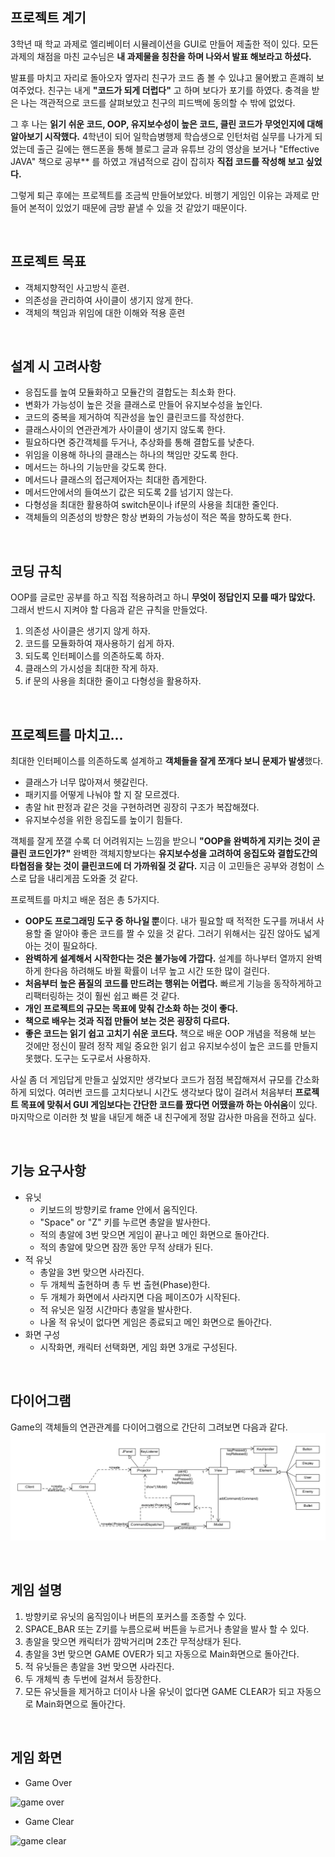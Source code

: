 ## 프로젝트 계기
3학년 때 학교 과제로 엘리베이터 시뮬레이션을 GUI로 만들어 제출한 적이 있다. 모든 과제의 채점을 마친 교수님은 **내 과제물을 칭찬을 하며 나와서 발표 해보라고 하셨다.**


발표를 마치고 자리로 돌아오자 옆자리 친구가 코드 좀 볼 수 있냐고 물어봤고 흔쾌히 보여주었다. 친구는 내게 **"코드가 되게 더럽다"** 고 하며 보다가 포기를 하였다. 충격을 받은 나는 객관적으로 코드를 살펴보았고 친구의 피드백에 동의할 수 밖에 없었다.


그 후 나는 **읽기 쉬운 코드, OOP, 유지보수성이 높은 코드, 클린 코드가 무엇인지에 대해 알아보기 시작했다.** 4학년이 되어 일학습병행제 학습생으로 인턴처럼 실무를 나가게 되었는데 출근 길에는 핸드폰을 통해 블로그 글과 유튜브 강의 영상을 보거나 "Effective JAVA" 책으로 공부** 를 하였고 개념적으로 감이 잡히자 **직접 코드를 작성해 보고 싶었다.** 


그렇게 퇴근 후에는 프로젝트를 조금씩 만들어보았다. 비행기 게임인 이유는 과제로 만들어 본적이 있었기 때문에 금방 끝낼 수 있을 것 같았기 때문이다.

<br>

## 프로젝트 목표
* 객체지향적인 사고방식 훈련.
* 의존성을 관리하여 사이클이 생기지 않게 한다.
* 객체의 책임과 위임에 대한 이해와 적용 훈련

<br>

## 설계 시 고려사항
* 응집도를 높여 모듈화하고 모듈간의 결합도는 최소화 한다.
* 변화가 가능성이 높은 것을 클래스로 만들어 유지보수성을 높인다.
* 코드의 중복을 제거하여 직관성을 높인 클린코드를 작성한다.
* 클래스사이의 연관관계가 사이클이 생기지 않도록 한다.
* 필요하다면 중간객체를 두거나, 추상화를 통해 결합도를 낮춘다.
* 위임을 이용해 하나의 클래스는 하나의 책임만 갖도록 한다.
* 메서드는 하나의 기능만을 갖도록 한다.
* 메서드나 클래스의 접근제어자는 최대한 좁게한다.
* 메서드안에서의 들여쓰기 값은 되도록 2를 넘기지 않는다.
* 다형성을 최대한 활용하여 switch문이나 if문의 사용을 최대한 줄인다.
* 객체들의 의존성의 방향은 항상 변화의 가능성이 적은 쪽을 향하도록 한다.

<br>

## 코딩 규칙
OOP를 글로만 공부를 하고 직접 적용하려고 하니 **무엇이 정답인지 모를 때가 많았다.** 그래서 반드시 지켜야 할 다음과 같은 규칙을 만들었다.
1. 의존성 사이클은 생기지 않게 하자.
2. 코드를 모듈화하여 재사용하기 쉽게 하자.
3. 되도록 인터페이스를 의존하도록 하자.
4. 클래스의 가시성을 최대한 작게 하자.
5. if 문의 사용을 최대한 줄이고 다형성을 활용하자.

<br>

## 프로젝트를 마치고...
최대한 인터페이스를 의존하도록 설계하고 **객체들을 잘게 쪼개다 보니 문제가 발생**했다.
- 클래스가 너무 많아져서 헷갈린다.
- 패키지를 어떻게 나눠야 할 지 잘 모르겠다.
- 총알 hit 판정과 같은 것을 구현하려면 굉장히 구조가 복잡해졌다.
- 유지보수성을 위한 응집도를 높이기 힘들다.

객체를 잘게 쪼갤 수록 더 어려워지는 느낌을 받으니 **"OOP을 완벽하게 지키는 것이 곧 클린 코드인가?"** 완벽한 객체지향보다는 **유지보수성을 고려하여 응집도와 결합도간의 타협점을 찾는 것이 클린코드에 더 가까워질 것 같다.** 지금 이 고민들은 공부와 경험이 스스로 답을 내리게끔 도와줄 것 같다.

프로젝트를 마치고 배운 점은 총 5가지다.
- **OOP도 프로그래밍 도구 중 하나일 뿐**이다. 내가 필요할 때 적적한 도구를 꺼내서 사용할 줄 알아야 좋은 코드를 짤 수 있을 것 같다. 그러기 위해서는 깊진 않아도 넓게 아는 것이 필요하다.
- **완벽하게 설계해서 시작한다는 것은 불가능에 가깝다.** 설계를 하나부터 열까지 완벽하게 한다음 하려해도 바뀔 확률이 너무 높고 시간 또한 많이 걸린다.
- **처음부터 높은 품질의 코드를 만드려는 행위는 어렵다.** 빠르게 기능을 동작하게하고 리팩터링하는 것이 훨씬 쉽고 빠른 것 같다.
- **개인 프로젝트의 규모는 목표에 맞춰 간소화 하는 것이 좋다.** 
- **책으로 배우는 것과 직접 만들어 보는 것은 굉장히 다르다.**
- **좋은 코드는 읽기 쉽고 고치기 쉬운 코드다.** 책으로 배운 OOP 개념을 적용해 보는 것에만 정신이 팔려 정작 제일 중요한 읽기 쉽고 유지보수성이 높은 코드를 만들지 못했다. 도구는 도구로서 사용하자.


사실 좀 더 게임답게 만들고 싶었지만 생각보다 코드가 점점 복잡해져서 규모를 간소화 하게 되었다. 여러번 코드를 고치다보니 시간도 생각보다 많이 걸려서 처음부터 **프로젝트 목표에 맞춰서 GUI 게임보다는 간단한 코드를 짰다면 어땠을까 하는 아쉬움**이 있다. 마지막으로 이러한 첫 발을 내딛게 해준 내 친구에게 정말 감사한 마음을 전하고 싶다. 

<br>

## 기능 요구사항
* 유닛
  *  키보드의 방향키로 frame 안에서 움직인다.
  *  "Space" or "Z" 키를 누르면 총알을 발사한다.
  *  적의 총알에 3번 맞으면 게임이 끝나고 메인 화면으로 돌아간다.
  *  적의 총알에 맞으면 잠깐 동안 무적 상태가 된다.
* 적 유닛
  * 총알을 3번 맞으면 사라진다.
  * 두 개체씩 출현하며 총 두 번 출현(Phase)한다.
  * 두 개체가 화면에서 사라지면 다음 페이즈0가 시작된다.
  * 적 유닛은 일정 시간마다 총알을 발사한다.
  * 나올 적 유닛이 없다면 게임은 종료되고 메인 화면으로 돌아간다.
* 화면 구성
  * 시작화면, 캐릭터 선택화면, 게임 화면 3개로 구성된다.

<br>

## 다이어그램
Game의 객체들의 연관관계를 다이어그램으로 간단히 그려보면 다음과 같다.
![diagram](./img/diagram.png)

<br>

## 게임 설명
1. 방향키로 유닛의 움직임이나 버튼의 포커스를 조종할 수 있다.
1. SPACE_BAR 또는 Z키를 누름으로써 버튼을 누르거나 총알을 발사 할 수 있다.
1. 총알을 맞으면 캐릭터가 깜박거리며 2초간 무적상태가 된다.
1. 총알을 3번 맞으면 GAME OVER가 되고 자동으로 Main화면으로 돌아간다.
1. 적 유닛들은 총알을 3번 맞으면 사라진다.
2. 두 개체씩 총 두번에 걸쳐서 등장한다.
4. 모든 유닛들을 제거하고 더이사 나올 유닛이 없다면 GAME CLEAR가 되고 자동으로 Main화면으로 돌아간다.

<br>

## 게임 화면
* Game Over

![game over](https://user-images.githubusercontent.com/53790137/148787913-0cf4943f-d520-4729-bd8e-6b79d5486409.gif)

* Game Clear

![game clear](https://user-images.githubusercontent.com/53790137/148788092-94506670-789b-43bd-a18a-eb3a037c8857.gif)
